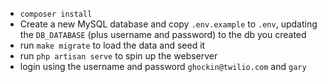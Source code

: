 - `composer install`
- Create a new MySQL database and copy `.env.example` to `.env`, updating the `DB_DATABASE` (plus username and password) to the db you created
- run `make migrate` to load the data and seed it
- run `php artisan serve` to spin up the webserver
- login using the username and password `ghockin@twilio.com` and `gary`
